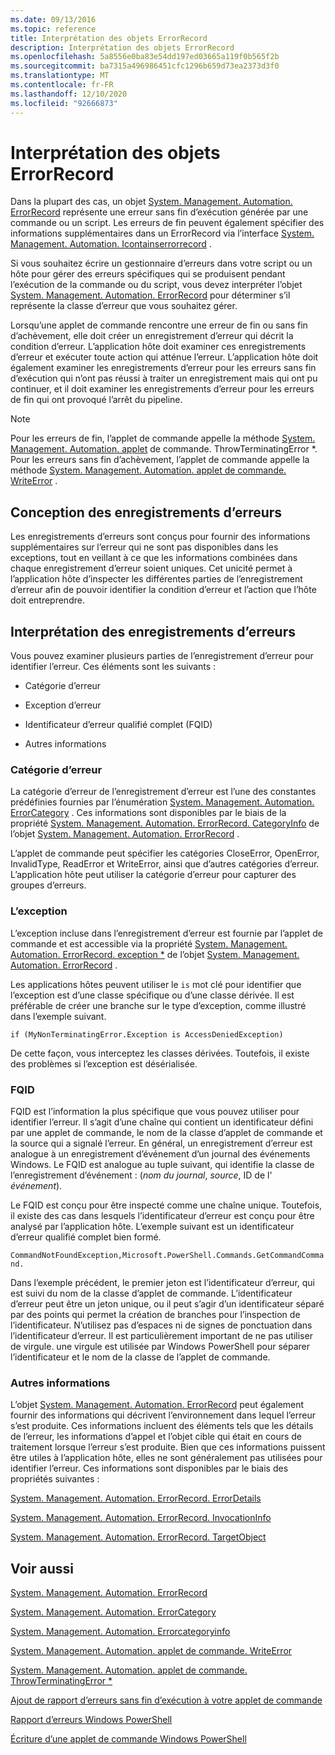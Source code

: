```yaml
---
ms.date: 09/13/2016
ms.topic: reference
title: Interprétation des objets ErrorRecord
description: Interprétation des objets ErrorRecord
ms.openlocfilehash: 5a8556e0ba83e54dd197ed03665a119f0b565f2b
ms.sourcegitcommit: ba7315a496986451cfc1296b659d73ea2373d3f0
ms.translationtype: MT
ms.contentlocale: fr-FR
ms.lasthandoff: 12/10/2020
ms.locfileid: "92666873"
---
```

# <a name="interpreting-errorrecord-objects"></a>Interprétation des objets ErrorRecord

Dans la plupart des cas, un objet [System. Management. Automation. ErrorRecord](/dotnet/api/System.Management.Automation.ErrorRecord) représente une erreur sans fin d’exécution générée par une commande ou un script. Les erreurs de fin peuvent également spécifier des informations supplémentaires dans un ErrorRecord via l’interface [System. Management. Automation. Icontainserrorrecord](/dotnet/api/System.Management.Automation.IContainsErrorRecord) .

Si vous souhaitez écrire un gestionnaire d’erreurs dans votre script ou un hôte pour gérer des erreurs spécifiques qui se produisent pendant l’exécution de la commande ou du script, vous devez interpréter l’objet [System. Management. Automation. ErrorRecord](/dotnet/api/System.Management.Automation.ErrorRecord) pour déterminer s’il représente la classe d’erreur que vous souhaitez gérer.

Lorsqu’une applet de commande rencontre une erreur de fin ou sans fin d’achèvement, elle doit créer un enregistrement d’erreur qui décrit la condition d’erreur. L’application hôte doit examiner ces enregistrements d’erreur et exécuter toute action qui atténue l’erreur. L’application hôte doit également examiner les enregistrements d’erreur pour les erreurs sans fin d’exécution qui n’ont pas réussi à traiter un enregistrement mais qui ont pu continuer, et il doit examiner les enregistrements d’erreur pour les erreurs de fin qui ont provoqué l’arrêt du pipeline.

> [!NOTE]
> Pour les erreurs de fin, l’applet de commande appelle la méthode [System. Management. Automation. applet](/dotnet/api/System.Management.Automation.Cmdlet.ThrowTerminatingError) de commande. ThrowTerminatingError *. Pour les erreurs sans fin d’achèvement, l’applet de commande appelle la méthode [System. Management. Automation. applet de commande. WriteError](/dotnet/api/System.Management.Automation.Cmdlet.WriteError) .

## <a name="error-record-design"></a>Conception des enregistrements d’erreurs

Les enregistrements d’erreurs sont conçus pour fournir des informations supplémentaires sur l’erreur qui ne sont pas disponibles dans les exceptions, tout en veillant à ce que les informations combinées dans chaque enregistrement d’erreur soient uniques. Cet unicité permet à l’application hôte d’inspecter les différentes parties de l’enregistrement d’erreur afin de pouvoir identifier la condition d’erreur et l’action que l’hôte doit entreprendre.

## <a name="interpreting-error-records"></a>Interprétation des enregistrements d’erreurs

Vous pouvez examiner plusieurs parties de l’enregistrement d’erreur pour identifier l’erreur. Ces éléments sont les suivants :

- Catégorie d’erreur

- Exception d’erreur

- Identificateur d’erreur qualifié complet (FQID)

- Autres informations

### <a name="the-error-category"></a>Catégorie d’erreur

La catégorie d’erreur de l’enregistrement d’erreur est l’une des constantes prédéfinies fournies par l’énumération [System. Management. Automation. ErrorCategory](/dotnet/api/System.Management.Automation.ErrorCategory) . Ces informations sont disponibles par le biais de la propriété [System. Management. Automation. ErrorRecord. CategoryInfo](/dotnet/api/System.Management.Automation.ErrorRecord.CategoryInfo) de l’objet [System. Management. Automation. ErrorRecord](/dotnet/api/System.Management.Automation.ErrorRecord) .

L’applet de commande peut spécifier les catégories CloseError, OpenError, InvalidType, ReadError et WriteError, ainsi que d’autres catégories d’erreur. L’application hôte peut utiliser la catégorie d’erreur pour capturer des groupes d’erreurs.

### <a name="the-exception"></a>L’exception

L’exception incluse dans l’enregistrement d’erreur est fournie par l’applet de commande et est accessible via la propriété [System. Management. Automation. ErrorRecord. exception *](/dotnet/api/System.Management.Automation.ErrorRecord.Exception) de l’objet [System. Management. Automation. ErrorRecord](/dotnet/api/System.Management.Automation.ErrorRecord) .

Les applications hôtes peuvent utiliser le `is` mot clé pour identifier que l’exception est d’une classe spécifique ou d’une classe dérivée. Il est préférable de créer une branche sur le type d’exception, comme illustré dans l’exemple suivant.

`if (MyNonTerminatingError.Exception is AccessDeniedException)`

De cette façon, vous interceptez les classes dérivées. Toutefois, il existe des problèmes si l’exception est désérialisée.

### <a name="the-fqid"></a>FQID

FQID est l’information la plus spécifique que vous pouvez utiliser pour identifier l’erreur. Il s’agit d’une chaîne qui contient un identificateur défini par une applet de commande, le nom de la classe d’applet de commande et la source qui a signalé l’erreur. En général, un enregistrement d’erreur est analogue à un enregistrement d’événement d’un journal des événements Windows. Le FQID est analogue au tuple suivant, qui identifie la classe de l’enregistrement d’événement : (*nom du journal*, *source*, ID de l' *événement*).

Le FQID est conçu pour être inspecté comme une chaîne unique. Toutefois, il existe des cas dans lesquels l’identificateur d’erreur est conçu pour être analysé par l’application hôte. L’exemple suivant est un identificateur d’erreur qualifié complet bien formé.

`CommandNotFoundException,Microsoft.PowerShell.Commands.GetCommandCommand.`

Dans l’exemple précédent, le premier jeton est l’identificateur d’erreur, qui est suivi du nom de la classe d’applet de commande. L’identificateur d’erreur peut être un jeton unique, ou il peut s’agir d’un identificateur séparé par des points qui permet la création de branches pour l’inspection de l’identificateur. N’utilisez pas d’espaces ni de signes de ponctuation dans l’identificateur d’erreur. Il est particulièrement important de ne pas utiliser de virgule. une virgule est utilisée par Windows PowerShell pour séparer l’identificateur et le nom de la classe de l’applet de commande.

### <a name="other-information"></a>Autres informations

L’objet [System. Management. Automation. ErrorRecord](/dotnet/api/System.Management.Automation.ErrorRecord) peut également fournir des informations qui décrivent l’environnement dans lequel l’erreur s’est produite. Ces informations incluent des éléments tels que les détails de l’erreur, les informations d’appel et l’objet cible qui était en cours de traitement lorsque l’erreur s’est produite. Bien que ces informations puissent être utiles à l’application hôte, elles ne sont généralement pas utilisées pour identifier l’erreur. Ces informations sont disponibles par le biais des propriétés suivantes :

[System. Management. Automation. ErrorRecord. ErrorDetails](/dotnet/api/System.Management.Automation.ErrorRecord.ErrorDetails)

[System. Management. Automation. ErrorRecord. InvocationInfo](/dotnet/api/System.Management.Automation.ErrorRecord.InvocationInfo)

[System. Management. Automation. ErrorRecord. TargetObject](/dotnet/api/System.Management.Automation.ErrorRecord.TargetObject)

## <a name="see-also"></a>Voir aussi

[System. Management. Automation. ErrorRecord](/dotnet/api/System.Management.Automation.ErrorRecord)

[System. Management. Automation. ErrorCategory](/dotnet/api/System.Management.Automation.ErrorCategory)

[System. Management. Automation. Errorcategoryinfo](/dotnet/api/System.Management.Automation.ErrorCategoryInfo)

[System. Management. Automation. applet de commande. WriteError](/dotnet/api/System.Management.Automation.Cmdlet.WriteError)

[System. Management. Automation. applet de commande. ThrowTerminatingError *](/dotnet/api/System.Management.Automation.Cmdlet.ThrowTerminatingError)

[Ajout de rapport d’erreurs sans fin d’exécution à votre applet de commande](./adding-non-terminating-error-reporting-to-your-cmdlet.md)

[Rapport d’erreurs Windows PowerShell](./error-reporting-concepts.md)

[Écriture d’une applet de commande Windows PowerShell](./writing-a-windows-powershell-cmdlet.md)
